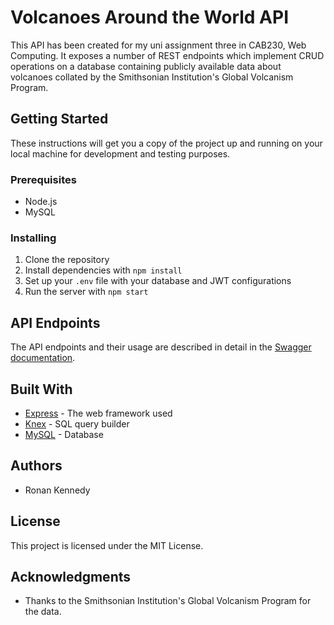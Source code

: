 # Volcanoes Around the World API

This API has been created for my uni assignment three in CAB230, Web Computing. It exposes a number of REST endpoints which implement CRUD operations on a database containing publicly available data about volcanoes collated by the Smithsonian Institution's Global Volcanism Program.

## Getting Started

These instructions will get you a copy of the project up and running on your local machine for development and testing purposes.

### Prerequisites

- Node.js
- MySQL

### Installing

1. Clone the repository
2. Install dependencies with `npm install`
3. Set up your `.env` file with your database and JWT configurations
4. Run the server with `npm start`

## API Endpoints

The API endpoints and their usage are described in detail in the [Swagger documentation](src/docs/swagger.docs.json).

## Built With

- [Express](https://expressjs.com/) - The web framework used
- [Knex](http://knexjs.org/) - SQL query builder
- [MySQL](https://www.mysql.com/) - Database

## Authors

- Ronan Kennedy

## License

This project is licensed under the MIT License.

## Acknowledgments

- Thanks to the Smithsonian Institution's Global Volcanism Program for the data.